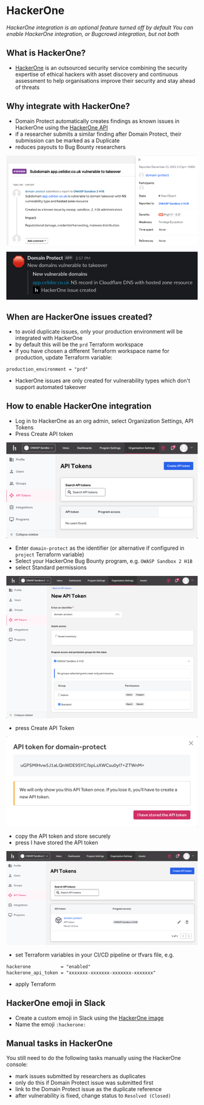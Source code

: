 # HackerOne
*HackerOne integration is an optional feature turned off by default*
*You can enable HackerOne integration, or Bugcrowd integration, but not both*

## What is HackerOne?
* [HackerOne](https://hackerone.com) is an outsourced security service combining the security expertise of ethical hackers with asset discovery and continuous assessment
to help organisations improve their security and stay ahead of threats

## Why integrate with HackerOne?
* Domain Protect automatically creates findings as known issues in HackerOne using the [HackerOne API](https://api.hackerone.com/)
* if a researcher submits a similar finding after Domain Protect, their submission can be marked as a Duplicate
* reduces payouts to Bug Bounty researchers

![Alt text](assets/images/hackerone-report.png?raw=true "HackerOne Report")

![Alt text](assets/images/hackerone-notification.png?raw=true "HackerOne Notification")

## When are HackerOne issues created?
* to avoid duplicate issues, only your production environment will be integrated with HackerOne
* by default this will be the `prd` Terraform workspace
* if you have chosen a different Terraform workspace name for production, update Terraform variable:
```
production_environment = "prd"
```
* HackerOne issues are only created for vulnerability types which don't support automated takeover

## How to enable HackerOne integration

* Log in to HackerOne as an org admin, select Organization Settings, API Tokens
* Press Create API token

![Alt text](assets/images/hackerone-api-tokens.png?raw=true "HackerOne API Tokens")

* Enter `domain-protect` as the identifier (or alternative if configured in `project` Terraform variable)
* Select your HackerOne Bug Bounty program, e.g. `OWASP Sandbox 2 H1B`
* select Standard permissions

![Alt text](assets/images/hackerone-new-api-token.png?raw=true "New HackerOne API Token")

* press Create API Token

![Alt text](assets/images/hackerone-api-token-value.png?raw=true "Create HackerOne API Token")

* copy the API token and store securely
* press I have stored the API token

![Alt text](assets/images/hackerone-token-created.png?raw=true "HackerOne API Token created")

* set Terraform variables in your CI/CD pipeline or tfvars file, e.g.

```
hackerone           = "enabled"
hackerone_api_token = "xxxxxxx-xxxxxxx-xxxxxxx-xxxxxxx"
```
* apply Terraform

## HackerOne emoji in Slack
* Create a custom emoji in Slack using the [HackerOne image](docs/assets/slack/hackerone.png)
* Name the emoji `:hackerone:`

## Manual tasks in HackerOne
You still need to do the following tasks manually using the HackerOne console:
* mark issues submitted by researchers as duplicates
* only do this if Domain Protect issue was submitted first
* link to the Domain Protect issue as the duplicate reference
* after vulnerability is fixed, change status to `Resolved (Closed)`
